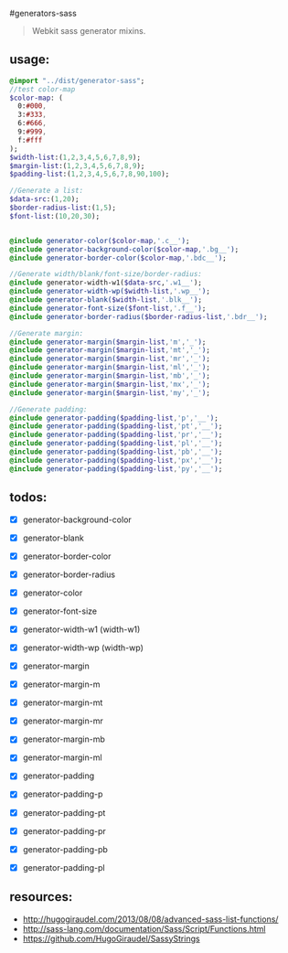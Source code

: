 #generators-sass
> Webkit sass generator mixins.

## usage:
```sass
@import "../dist/generator-sass";
//test color-map
$color-map: (
  0:#000,
  3:#333,
  6:#666,
  9:#999,
  f:#fff
);
$width-list:(1,2,3,4,5,6,7,8,9);
$margin-list:(1,2,3,4,5,6,7,8,9);
$padding-list:(1,2,3,4,5,6,7,8,90,100);

//Generate a list:
$data-src:(1,20);
$border-radius-list:(1,5);
$font-list:(10,20,30);


@include generator-color($color-map,'.c__');
@include generator-background-color($color-map,'.bg__');
@include generator-border-color($color-map,'.bdc__');

//Generate width/blank/font-size/border-radius:
@include generator-width-w1($data-src,'.w1__');
@include generator-width-wp($width-list,'.wp__');
@include generator-blank($width-list,'.blk__');
@include generator-font-size($font-list,'.f__');
@include generator-border-radius($border-radius-list,'.bdr__');

//Generate margin:
@include generator-margin($margin-list,'m','_');
@include generator-margin($margin-list,'mt','_');
@include generator-margin($margin-list,'mr','_');
@include generator-margin($margin-list,'ml','_');
@include generator-margin($margin-list,'mb','_');
@include generator-margin($margin-list,'mx','_');
@include generator-margin($margin-list,'my','_');

//Generate padding:
@include generator-padding($padding-list,'p','__');
@include generator-padding($padding-list,'pt','__');
@include generator-padding($padding-list,'pr','__');
@include generator-padding($padding-list,'pl','__');
@include generator-padding($padding-list,'pb','__');
@include generator-padding($padding-list,'px','__');
@include generator-padding($padding-list,'py','__');

```

## todos:
- [x] generator-background-color
- [x] generator-blank
- [x] generator-border-color
- [x] generator-border-radius
- [x] generator-color
- [x] generator-font-size
- [x] generator-width-w1 (width-w1)
- [x] generator-width-wp (width-wp)
- [x] generator-margin
- [x] generator-margin-m
- [x] generator-margin-mt
- [x] generator-margin-mr
- [x] generator-margin-mb
- [x] generator-margin-ml
- [x] generator-padding
- [x] generator-padding-p
- [x] generator-padding-pt
- [x] generator-padding-pr
- [x] generator-padding-pb
- [x] generator-padding-pl


## resources:
+ http://hugogiraudel.com/2013/08/08/advanced-sass-list-functions/
+ http://sass-lang.com/documentation/Sass/Script/Functions.html
+ https://github.com/HugoGiraudel/SassyStrings
